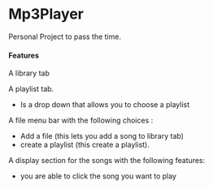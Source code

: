 # Mp3Player
Personal Project to pass the time.

#### Features
A library tab

A playlist tab.
- Is a drop down that allows you to choose a playlist

A file menu bar with the following choices : 
- Add a file (this lets you add a song to library tab)
- create a playlist (this create a playlist).

A display section for the songs with the following features:
- you are able to click the song you want to play

